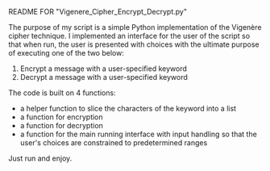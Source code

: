 README FOR "Vigenere_Cipher_Encrypt_Decrypt.py"

The purpose of my script is a simple Python implementation of the Vigenère cipher technique. I implemented an interface for the user of the script so that when run, the user is presented with choices with the ultimate purpose of executing one of the two below:
1. Encrypt a message with a user-specified keyword
2. Decrypt a message with a user-specified keyword

The code is built on 4 functions: 
- a helper function to slice the characters of the keyword into a list
- a function for encryption
- a function for decryption
- a function for the main running interface with input handling so that the user's choices are constrained to predetermined ranges

Just run and enjoy.